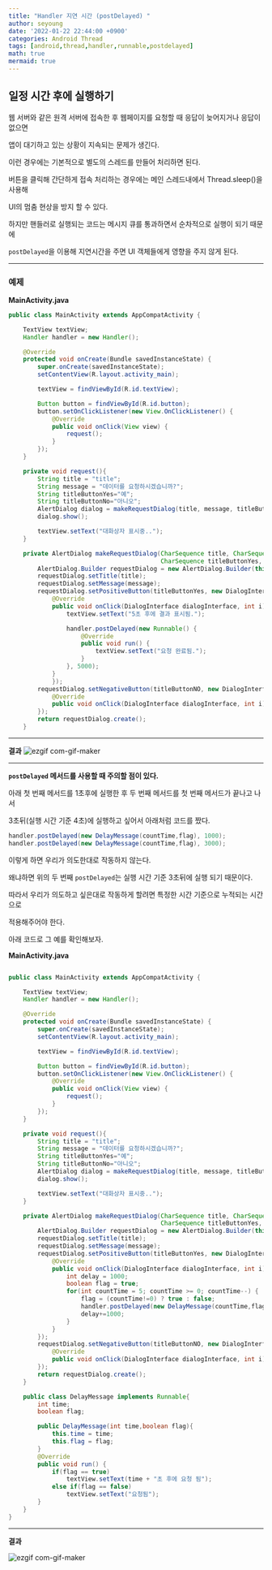 ```yaml
---
title: "Handler 지연 시간 (postDelayed) "
author: seyoung
date: '2022-01-22 22:44:00 +0900'
categories: Android Thread
tags: [android,thread,handler,runnable,postdelayed]
math: true
mermaid: true
---
```


## 일정 시간 후에 실행하기 

웹 서버와 같은 원격 서버에 접속한 후 웹페이지를 요청할 때 응답이 늦어지거나 응답이 없으면

앱이 대기하고 있는 상황이 지속되는 문제가 생긴다.

이런 경우에는 기본적으로 별도의 스레드를 만들어 처리하면 된다.

버튼을 클릭해 간단하게 접속 처리하는 경우에는 메인 스레드내에서 Thread.sleep()을 사용해 

UI의 멈춤 현상을 방지 할 수 있다. 

하지만 핸들러로 실행되는 코드는 메시지 큐를 통과하면서 순차적으로 실행이 되기 때문에

`postDelayed`을 이용해 지연시간을 주면 UI 객체들에게 영향을 주지 않게 된다. 

---

### 예제 

**MainActivity.java**
```java
public class MainActivity extends AppCompatActivity {

    TextView textView;
    Handler handler = new Handler();

    @Override
    protected void onCreate(Bundle savedInstanceState) {
        super.onCreate(savedInstanceState);
        setContentView(R.layout.activity_main);

        textView = findViewById(R.id.textView);

        Button button = findViewById(R.id.button);
        button.setOnClickListener(new View.OnClickListener() {
            @Override
            public void onClick(View view) {
                request();
            }
        });
    }

    private void request(){
        String title = "title";
        String message = "데이터를 요청하시겠습니까?";
        String titleButtonYes="예";
        String titleButtonNo="아니오";
        AlertDialog dialog = makeRequestDialog(title, message, titleButtonYes, titleButtonNo);
        dialog.show();

        textView.setText("대화상자 표시중..");
    }

    private AlertDialog makeRequestDialog(CharSequence title, CharSequence message,
                                          CharSequence titleButtonYes, CharSequence titleButtonNO){
        AlertDialog.Builder requestDialog = new AlertDialog.Builder(this);
        requestDialog.setTitle(title);
        requestDialog.setMessage(message);
        requestDialog.setPositiveButton(titleButtonYes, new DialogInterface.OnClickListener(){
            @Override
            public void onClick(DialogInterface dialogInterface, int i) {
                textView.setText("5초 후에 결과 표시됨.");

                handler.postDelayed(new Runnable() {
                    @Override
                    public void run() {
                        textView.setText("요청 완료됨.");
                    }
                }, 5000);
            }
            });
        requestDialog.setNegativeButton(titleButtonNO, new DialogInterface.OnClickListener() {
            @Override
            public void onClick(DialogInterface dialogInterface, int i) {}
        });
        return requestDialog.create();
    }
```
---
**결과**
![ezgif com-gif-maker](https://user-images.githubusercontent.com/54762273/150636859-d85cb00f-55eb-450d-83ec-e164025781da.gif)


---

**`postDelayed` 메서드를 사용할 때 주의할 점이 있다.**

아래 첫 번째 메서드를 1초후에 실행한 후 두 번째 메서드를 첫 번째 메서드가 끝나고 나서

3초뒤(실행 시간 기준 4초)에 실행하고 싶어서 아래처럼 코드를  짰다. 


```java
handler.postDelayed(new DelayMessage(countTime,flag), 1000);
handler.postDelayed(new DelayMessage(countTime,flag), 3000);
```

이렇게 하면 우리가 의도한대로 작동하지 않는다.

왜냐하면 위의 두 번째 `postDelayed`는 실행 시간 기준 3초뒤에 실행 되기 때문이다.

따라서 우리가 의도하고 싶은대로 작동하게 할려면 특정한 시간 기준으로 누적되는 시간으로 

적용해주어야 한다. 

아래 코드로 그 예를 확인해보자.




**MainActivity.java**
```java

public class MainActivity extends AppCompatActivity {

    TextView textView;
    Handler handler = new Handler();

    @Override
    protected void onCreate(Bundle savedInstanceState) {
        super.onCreate(savedInstanceState);
        setContentView(R.layout.activity_main);

        textView = findViewById(R.id.textView);

        Button button = findViewById(R.id.button);
        button.setOnClickListener(new View.OnClickListener() {
            @Override
            public void onClick(View view) {
                request();
            }
        });
    }

    private void request(){
        String title = "title";
        String message = "데이터를 요청하시겠습니까?";
        String titleButtonYes="예";
        String titleButtonNo="아니오";
        AlertDialog dialog = makeRequestDialog(title, message, titleButtonYes, titleButtonNo);
        dialog.show();

        textView.setText("대화상자 표시중..");
    }

    private AlertDialog makeRequestDialog(CharSequence title, CharSequence message,
                                          CharSequence titleButtonYes, CharSequence titleButtonNO){
        AlertDialog.Builder requestDialog = new AlertDialog.Builder(this);
        requestDialog.setTitle(title);
        requestDialog.setMessage(message);
        requestDialog.setPositiveButton(titleButtonYes, new DialogInterface.OnClickListener(){
            @Override
            public void onClick(DialogInterface dialogInterface, int i) {
                int delay = 1000;
                boolean flag = true;
                for(int countTime = 5; countTime >= 0; countTime--) {
                    flag = (countTime!=0) ? true : false;
                    handler.postDelayed(new DelayMessage(countTime,flag), delay);
                    delay+=1000;
                }
            }
        });
        requestDialog.setNegativeButton(titleButtonNO, new DialogInterface.OnClickListener() {
            @Override
            public void onClick(DialogInterface dialogInterface, int i) {}
        });
        return requestDialog.create();
    }

    public class DelayMessage implements Runnable{
        int time;
        boolean flag;

        public DelayMessage(int time,boolean flag){
            this.time = time;
            this.flag = flag;
        }
        @Override
        public void run() {
            if(flag == true)
                textView.setText(time + "초 후에 요청 됨");
            else if(flag == false)
                textView.setText("요청됨");
        }
    }
}
```

--- 

**결과**

![ezgif com-gif-maker](https://user-images.githubusercontent.com/54762273/150636573-c563d80a-564d-42eb-9195-1da9a48e7f6e.gif)
